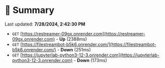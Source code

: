 # 📖 Summary
Last updated: **7/28/2024, 2:42:30 PM**

- `GET` [https://restreamer-09gx.onrender.com](https://restreamer-09gx.onrender.com) - **Up** (2388ms)
- `GET` [https://filestreambot-b5k6.onrender.com/](https://filestreambot-b5k6.onrender.com/) - **Down** (251ms)
- `GET` [https://jupyterlab-python3-12-3.onrender.com](https://jupyterlab-python3-12-3.onrender.com) - **Down** (173ms)
